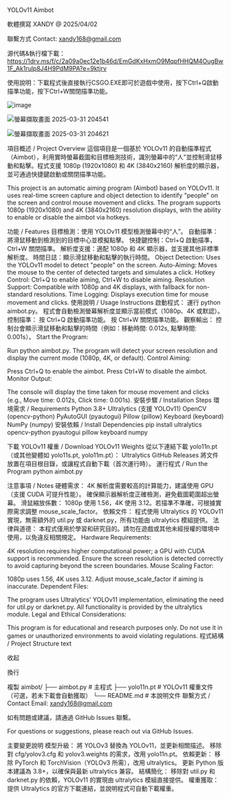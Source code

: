 YOLOv11 Aimbot

軟體撰寫 XANDY @ 2025/04/02

聯繫方式 Contact: xandy168@gmail.com 

源代碼&執行檔下載：https://1drv.ms/f/c/2a09a0ec12e1b46d/EmGdKxHxmO9MqpfHHQM4OugBw1F_Ak1rulp8J4H9PdM9PA?e=9ktjrv

使用說明：下載程式後直接執行CSGO.EXE即可於遊戲中使用，按下Ctrl+Q啟動描準功能，按下Ctrl+W關閉描準功能。

![image](https://github.com/user-attachments/assets/f9ef23cd-4745-4a3d-b3f8-b03311e6621c)

![螢幕擷取畫面 2025-03-31 204541](https://github.com/user-attachments/assets/74cf2378-04b6-4d77-9271-e460ff12ba82)

![螢幕擷取畫面 2025-03-31 204621](https://github.com/user-attachments/assets/51d01a1b-ff35-4dfb-9d37-3cd4ed85411f)

項目概述 / Project Overview
這個項目是一個基於 YOLOv11 的自動描準程式（Aimbot），利用實時螢幕截圖和目標檢測技術，識別螢幕中的“人”並控制滑鼠移動和點擊。程式支援 1080p (1920x1080) 和 4K (3840x2160) 解析度的顯示器，並可通過快捷鍵啟動或關閉描準功能。

This project is an automatic aiming program (Aimbot) based on YOLOv11. It uses real-time screen capture and object detection to identify "people" on the screen and control mouse movement and clicks. The program supports 1080p (1920x1080) and 4K (3840x2160) resolution displays, with the ability to enable or disable the aimbot via hotkeys.

功能 / Features
目標檢測：使用 YOLOv11 模型檢測螢幕中的“人”。
自動描準：將滑鼠移動到檢測到的目標中心並模擬點擊。
快捷鍵控制：Ctrl+Q 啟動描準，Ctrl+W 關閉描準。
解析度支援：適配 1080p 和 4K 顯示器，並支援其他非標準解析度。
時間日誌：顯示滑鼠移動和點擊的執行時間。
Object Detection: Uses the YOLOv11 model to detect "people" on the screen.
Auto-Aiming: Moves the mouse to the center of detected targets and simulates a click.
Hotkey Control: Ctrl+Q to enable aiming, Ctrl+W to disable aiming.
Resolution Support: Compatible with 1080p and 4K displays, with fallback for non-standard resolutions.
Time Logging: Displays execution time for mouse movement and clicks.
使用說明 / Usage Instructions
啟動程式：
運行 python aimbot.py。
程式會自動檢測螢幕解析度並顯示當前模式（1080p、4K 或默認）。
控制描準：
按 Ctrl+Q 啟動描準功能。
按 Ctrl+W 關閉描準功能。
觀察輸出：
控制台會顯示滑鼠移動和點擊的時間（例如：移動時間: 0.012s, 點擊時間: 0.001s）。
Start the Program:

Run python aimbot.py.
The program will detect your screen resolution and display the current mode (1080p, 4K, or default).
Control Aiming:

Press Ctrl+Q to enable the aimbot.
Press Ctrl+W to disable the aimbot.
Monitor Output:

The console will display the time taken for mouse movement and clicks (e.g., Move time: 0.012s, Click time: 0.001s).
安裝步驟 / Installation Steps
環境需求 / Requirements
Python 3.8+
Ultralytics (支援 YOLOv11)
OpenCV (opencv-python)
PyAutoGUI (pyautogui)
Pillow (pillow)
Keyboard (keyboard)
NumPy (numpy)
安裝依賴 / Install Dependencies
pip install ultralytics opencv-python pyautogui pillow keyboard numpy

下載 YOLOv11 權重 / Download YOLOv11 Weights
從以下連結下載 yolo11n.pt（或其他變體如 yolo11s.pt, yolo11m.pt）：
Ultralytics GitHub Releases
將文件放置在項目根目錄，或讓程式自動下載（首次運行時）。
運行程式 / Run the Program
python aimbot.py

注意事項 / Notes
硬體需求：
4K 解析度需要較高的計算能力，建議使用 GPU（支援 CUDA 可提升性能）。
確保顯示器解析度正確檢測，避免截圖範圍超出螢幕。
滑鼠縮放係數：
1080p 使用 1.56，4K 使用 3.12。若描準不準確，可根據實際需求調整 mouse_scale_factor。
依賴文件：
程式使用 Ultralytics 的 YOLOv11 實現，無需額外的 util.py 或 darknet.py，所有功能由 ultralytics 模組提供。
法律與道德：
本程式僅用於學習和研究目的。請勿在遊戲或其他未經授權的環境中使用，以免違反相關規定。
Hardware Requirements:

4K resolution requires higher computational power; a GPU with CUDA support is recommended.
Ensure the screen resolution is detected correctly to avoid capturing beyond the screen boundaries.
Mouse Scaling Factor:

1080p uses 1.56, 4K uses 3.12. Adjust mouse_scale_factor if aiming is inaccurate.
Dependent Files:

The program uses Ultralytics' YOLOv11 implementation, eliminating the need for util.py or darknet.py. All functionality is provided by the ultralytics module.
Legal and Ethical Considerations:

This program is for educational and research purposes only. Do not use it in games or unauthorized environments to avoid violating regulations.
程式結構 / Project Structure
text

收起

換行

複製
aimbot/
├── aimbot.py         # 主程式
├── yolo11n.pt       # YOLOv11 權重文件（可選，若未下載會自動獲取）
└── README.md        # 本說明文件
聯繫方式 / Contact
Email: xandy168@gmail.com

如有問題或建議，請通過 GitHub Issues 聯繫。

For questions or suggestions, please reach out via GitHub Issues.

主要變更說明
模型升級：
將 YOLOv3 替換為 YOLOv11，並更新相關描述。
移除對 cfg/yolov3.cfg 和 yolov3.weights 的需求，改用 yolo11n.pt。
依賴更新：
移除 PyTorch 和 TorchVision（YOLOv3 所需），改用 ultralytics。
更新 Python 版本建議為 3.8+，以確保與最新 ultralytics 兼容。
結構簡化：
移除對 util.py 和 darknet.py 的依賴，YOLOv11 的實現由 ultralytics 模組直接提供。
權重獲取：
提供 Ultralytics 的官方下載連結，並說明程式可自動下載權重。
